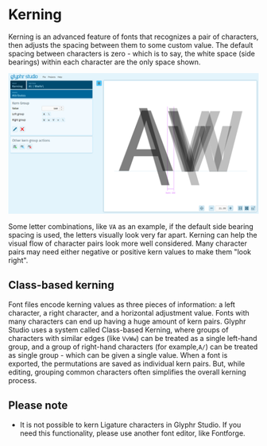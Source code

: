 # Kerning

Kerning is an advanced feature of fonts that recognizes a pair of characters, then adjusts the spacing between them to some custom value. The default spacing between characters is zero - which is to say, the white space (side bearings) within each character are the only space shown.

![Kerning page](../img/page_kerning.png)

Some letter combinations, like `VA` as an example, if the default side bearing spacing is used, the letters visually look very far apart. Kerning can help the visual flow of character pairs look more well considered. Many character pairs may need either negative or positive kern values to make them "look right".

## Class-based kerning

Font files encode kerning values as three pieces of information: a left character, a right character, and a horizontal adjustment value. Fonts with many characters can end up having a huge amount of kern pairs. Glyphr Studio uses a system called Class-based Kerning, where groups of characters with similar edges (like `VvWw`) can be treated as a single left-hand group, and a group of right-hand characters (for example,`A/`) can be treated as single group - which can be given a single value. When a font is exported, the permutations are saved as individual kern pairs. But, while editing, grouping common characters often simplifies the overall kerning process.

## Please note

 - It is not possible to kern Ligature characters in Glyphr Studio. If you need this functionality, please use another font editor, like Fontforge.